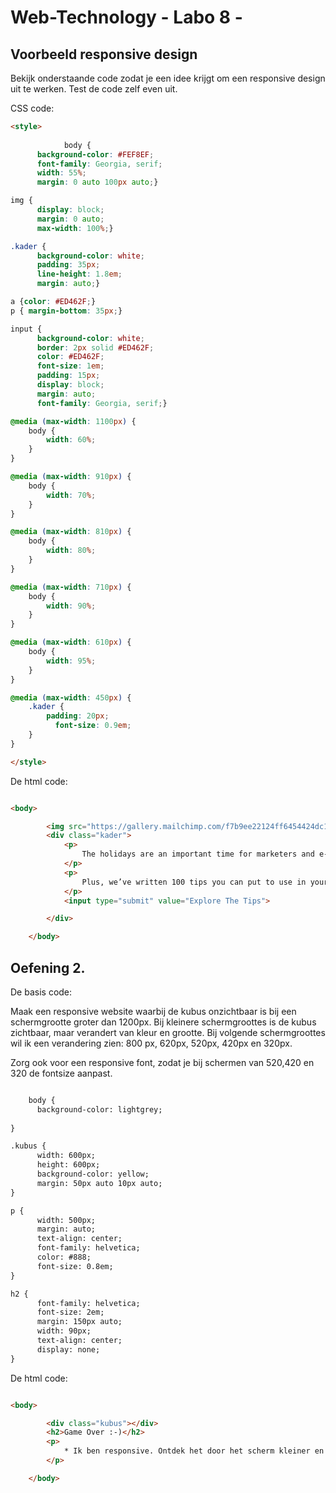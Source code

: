 ﻿# Web-Technology - Labo 8 - 



## Voorbeeld responsive design

Bekijk onderstaande code zodat je een idee krijgt om een responsive design uit te werken.
Test de code zelf even uit.


CSS code:

```html
<style>
			
			body {
      background-color: #FEF8EF;
      font-family: Georgia, serif;
      width: 55%;
      margin: 0 auto 100px auto;}

img {
      display: block;
      margin: 0 auto;
      max-width: 100%;}

.kader {
      background-color: white;
      padding: 35px;
      line-height: 1.8em;
      margin: auto;}

a {color: #ED462F;}
p { margin-bottom: 35px;}

input {
      background-color: white;
      border: 2px solid #ED462F;
      color: #ED462F;
      font-size: 1em;
      padding: 15px;
      display: block;
      margin: auto;
      font-family: Georgia, serif;}

@media (max-width: 1100px) {
    body {
        width: 60%;
    }
}

@media (max-width: 910px) {
    body {
        width: 70%;
    }
}

@media (max-width: 810px) {
    body {
        width: 80%;
    }
}

@media (max-width: 710px) {
    body {
        width: 90%;
    }
}

@media (max-width: 610px) {
    body {
        width: 95%;
    }
}

@media (max-width: 450px) {
    .kader {
        padding: 20px;
          font-size: 0.9em;
    }
}

</style>

```

De html code:

```html

<body>

		<img src="https://gallery.mailchimp.com/f7b9ee22124ff6454424dc10c/images/bdf98581-9656-47fc-85a5-b962e42159d3.jpg">
		<div class="kader">
			<p>
				The holidays are an important time for marketers and e-commerce sellers. And email is the best way to reach your audience and generate revenue. This year, we’ve partnered with 5 leading brands—Facebook, Google, Twitter, Shopify, and WooCommerce—to create an <a href="#">automated email series</a> filled with insights, case studies, and best practices.
			</p>
			<p>
				Plus, we’ve written 100 tips you can put to use in your holiday marketing efforts. We’ve even included some beautiful campaigns and products from our customers.
			</p>
			<input type="submit" value="Explore The Tips">

		</div>

	</body>


```

## Oefening 2. 

De basis code:

Maak een responsive website waarbij de kubus onzichtbaar is bij een schermgrootte groter 
dan 1200px. Bij kleinere schermgroottes is de kubus zichtbaar, maar verandert van kleur
en grootte. Bij volgende schermgroottes wil ik een verandering zien:
800 px, 620px, 520px, 420px en 320px.

Zorg ook voor een responsive font, zodat je bij schermen van 520,420 en 320 de fontsize
aanpast.

```html

	body {
      background-color: lightgrey;
      
}

.kubus {
      width: 600px;
      height: 600px;
      background-color: yellow;
      margin: 50px auto 10px auto;
}

p {
      width: 500px;
      margin: auto;
      text-align: center; 
      font-family: helvetica;
      color: #888;
      font-size: 0.8em;
}

h2 {
      font-family: helvetica;
      font-size: 2em;
      margin: 150px auto;
      width: 90px;
      text-align: center;
      display: none;
}

```

De html code:

```html

<body>

		<div class="kubus"></div>
		<h2>Game Over :-)</h2>
		<p>
			* Ik ben responsive. Ontdek het door het scherm kleiner en groter te maken
		</p>

	</body>

```



